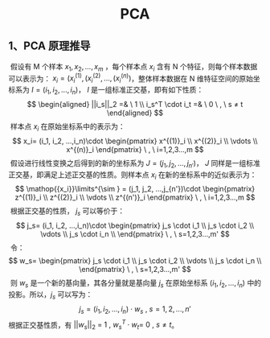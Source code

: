 # <center>PCA</center>



## 1、PCA 原理推导

​	假设有 M 个样本 $x_1, x_2, ..., x_m$ ，每个样本点 $x_i$ 含有 N 个特征，则每个样本数据可以表示为： $x_i =( x^{(1)}_i, (x^{(2)}_i,..., (x^{(n)}_i)$，整体样本数据在 N 维特征空间的原始坐标系为 $I=(i_1, i_2, ..., i_n)$， $I$ 是一组标准正交基，即有如下性质：
$$
\begin{aligned}
||i_s||_2 =&  \ 1 \\
i_s^T \cdot i_t =& \ 0 \ ,  \ s ≠ t
\end{aligned}
$$
​	样本点 $x_i$ 在原始坐标系中的表示为：
$$
x_i= (i_1, i_2, ...,i_n)\cdot 
\begin{pmatrix}
	x^{(1)}_i \\
	x^{(2)}_i \\
	\vdots  \\
	x^{(n)}_i
\end{pmatrix}
\ , \ i=1,2,3...,m
$$
​	假设进行线性变换之后得到的新的坐标系为 $J=(j_1, j_2, ..., j_{n'})$， $J$ 同样是一组标准正交基，即满足上述正交基的性质。则样本点 $x_i$ 在新的坐标系中的近似表示为：
$$
\mathop{{x_i}}\limits^{\sim } = (j_1, j_2, ...,j_{n'})\cdot 
\begin{pmatrix}
	z^{(1)}_i \\
	z^{(2)}_i \\
	\vdots  \\
	z^{(n')}_i
\end{pmatrix}
\ , \ i=1,2,3...,m
$$
​	根据正交基的性质， $j_s$ 可以等价于：
$$
j_s= (i_1, i_2, ...,i_n)\cdot
\begin{pmatrix}
	j_s \cdot i_1 \\
	j_s \cdot i_2 \\
	\vdots  \\
	j_s \cdot i_n \\
\end{pmatrix}
\ , \ s=1,2,3...,m'
$$
​	令：
$$
w_s= 
\begin{pmatrix}
	j_s \cdot i_1 \\
	j_s \cdot i_2 \\
	\vdots  \\
	j_s \cdot i_n \\
\end{pmatrix}
\ , \ s=1,2,3...,m'
$$
​	则 $w_s$ 是一个新的基向量，其各分量就是基向量 $j_s$ 在原始坐标系 $(i_1, i_2, ..., i_n)$ 中的投影。所以，$j_s$ 可以写为：
$$
j_s = (i_1, i_2, ...,i_n)\cdot w_s \ , \ s =1 ,2 ,..., n'
$$
​	根据正交基性质，有 $||w_s||_2\ =\ 1 \ , \ w_s^T \cdot w_t = \ 0 \ , \ s≠t$。

​	